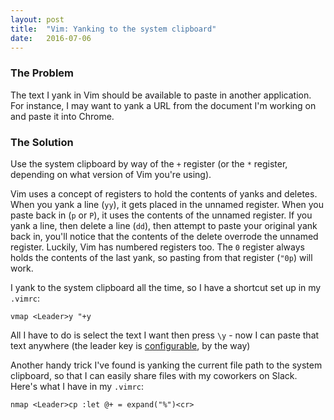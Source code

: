 ```yaml
---
layout: post
title:  "Vim: Yanking to the system clipboard"
date:   2016-07-06
---
```


### The Problem
The text I yank in Vim should be available to paste in another application. For instance, I may want to yank a URL from the document I'm working on and paste it into Chrome.

### The Solution
Use the system clipboard by way of the `+` register (or the `*` register, depending on what version of Vim you're using).

Vim uses a concept of registers to hold the contents of yanks and deletes. When you yank a line (`yy`), it gets placed in the unnamed register. When you paste back in (`p` or `P`), it uses the contents of the unnamed register. If you yank a line, then delete a line (`dd`), then attempt to paste your original yank back in, you'll notice that the contents of the delete overrode the unnamed register. Luckily, Vim has numbered registers too. The `0` register always holds the contents of the last yank, so pasting from that register (`"0p`) will work.

I yank to the system clipboard all the time, so I have a shortcut set up in my `.vimrc`:

```
vmap <Leader>y "+y
```

All I have to do is select the text I want then press `\y` - now I can paste that text anywhere (the leader key is [configurable](http://usevim.com/2012/07/20/vim101-leader/), by the way)

Another handy trick I've found is yanking the current file path to the system clipboard, so that I can easily share files with my coworkers on Slack. Here's what I have in my `.vimrc`:

```
nmap <Leader>cp :let @+ = expand("%")<cr>
```
